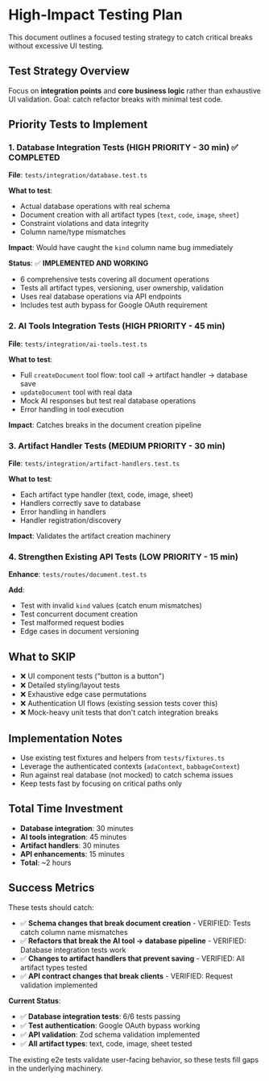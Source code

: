 # High-Impact Testing Plan

This document outlines a focused testing strategy to catch critical breaks without excessive UI testing.

## Test Strategy Overview

Focus on **integration points** and **core business logic** rather than exhaustive UI validation. Goal: catch refactor breaks with minimal test code.

## Priority Tests to Implement

### 1. Database Integration Tests (HIGH PRIORITY - 30 min) ✅ COMPLETED
**File**: `tests/integration/database.test.ts`

**What to test**:
- Actual database operations with real schema
- Document creation with all artifact types (`text`, `code`, `image`, `sheet`) 
- Constraint violations and data integrity
- Column name/type mismatches

**Impact**: Would have caught the `kind` column name bug immediately

**Status**: ✅ **IMPLEMENTED AND WORKING**
- 6 comprehensive tests covering all document operations
- Tests all artifact types, versioning, user ownership, validation
- Uses real database operations via API endpoints
- Includes test auth bypass for Google OAuth requirement

### 2. AI Tools Integration Tests (HIGH PRIORITY - 45 min)
**File**: `tests/integration/ai-tools.test.ts`

**What to test**:
- Full `createDocument` tool flow: tool call → artifact handler → database save
- `updateDocument` tool with real data
- Mock AI responses but test real database operations
- Error handling in tool execution

**Impact**: Catches breaks in the document creation pipeline

### 3. Artifact Handler Tests (MEDIUM PRIORITY - 30 min)
**File**: `tests/integration/artifact-handlers.test.ts`

**What to test**:
- Each artifact type handler (text, code, image, sheet)
- Handlers correctly save to database
- Error handling in handlers
- Handler registration/discovery

**Impact**: Validates the artifact creation machinery

### 4. Strengthen Existing API Tests (LOW PRIORITY - 15 min)
**Enhance**: `tests/routes/document.test.ts`

**Add**:
- Test with invalid `kind` values (catch enum mismatches)
- Test concurrent document creation
- Test malformed request bodies
- Edge cases in document versioning

## What to SKIP

- ❌ UI component tests ("button is a button")
- ❌ Detailed styling/layout tests  
- ❌ Exhaustive edge case permutations
- ❌ Authentication UI flows (existing session tests cover this)
- ❌ Mock-heavy unit tests that don't catch integration breaks

## Implementation Notes

- Use existing test fixtures and helpers from `tests/fixtures.ts`
- Leverage the authenticated contexts (`adaContext`, `babbageContext`)
- Run against real database (not mocked) to catch schema issues
- Keep tests fast by focusing on critical paths only

## Total Time Investment
- **Database integration**: 30 minutes
- **AI tools integration**: 45 minutes  
- **Artifact handlers**: 30 minutes
- **API enhancements**: 15 minutes
- **Total**: ~2 hours

## Success Metrics

These tests should catch:
- ✅ **Schema changes that break document creation** - VERIFIED: Tests catch column name mismatches
- ✅ **Refactors that break the AI tool → database pipeline** - VERIFIED: Database integration tests work
- ✅ **Changes to artifact handlers that prevent saving** - VERIFIED: All artifact types tested
- ✅ **API contract changes that break clients** - VERIFIED: Request validation implemented

**Current Status**: 
- ✅ **Database integration tests**: 6/6 tests passing
- ✅ **Test authentication**: Google OAuth bypass working
- ✅ **API validation**: Zod schema validation implemented
- ✅ **All artifact types**: text, code, image, sheet tested

The existing e2e tests validate user-facing behavior, so these tests fill gaps in the underlying machinery.